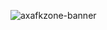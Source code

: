 ![axafkzone-banner](https://github.com/user-attachments/assets/8ece312c-c27e-4899-be85-1c69836f65f0)
